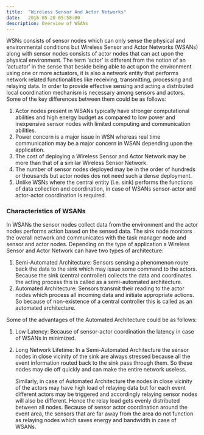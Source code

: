 ```yaml
---
title:  "Wireless Sensor And Actor Networks"
date:   2016-05-20 05:58:00
description: Overview of WSANs
---
```


WSNs consists of sensor nodes which can only sense the physical and environmental conditions but Wireless Sensor and Actor Networks (WSANs) along with sensor nodes consists of actor nodes that can act upon the physical environment. The term ‘actor’ is different from the notion of an ‘actuator’ in the sense that beside being able to act upon the environment using one or more actuators, it is also a network entity that performs network related functionalities like receiving, transmitting, processing and relaying data.   In order to provide effective sensing and acting a distributed local coordination mechanism is necessary among sensors and actors. Some of the key differences between them could be as follows:

1. Actor nodes present in WSANs typically have stronger computational abilities and high energy budget as compared to low power and inexpensive sensor nodes with limited computing and communication abilities.
2. Power concern is a major issue in WSN whereas real time communication may be a major concern in WSAN depending upon the application.
3. The cost of deploying a Wireless Sensor and Actor Network may be more than that of a similar Wireless Sensor Network.
4. The number of sensor nodes deployed may be in the order of hundreds or thousands but actor nodes dos not need such a dense deployment.
5. Unlike WSNs where the central entity (i.e. sink) performs the functions of data collection and coordination, in case of WSANs sensor-actor and actor-actor coordination is required.

### Characteristics of WSANs

In WSANs the sensor nodes collect data from the environment and the actor nodes performs action based on the sensed data. The sink node monitors the overall network and communicates with the task manager node and sensor and actor nodes. Depending on the type of application a Wireless Sensor and Actor Network can have two types of architecture:

1. Semi-Automated Architecture:  Sensors sensing a phenomenon route back the data to the sink which may issue some command to the actors. Because the sink (central controller) collects the data and coordinates the acting process this is called as a semi-automated architecture. 
2. Automated Architecture: Sensors transmit their reading to the actor nodes which process all incoming data and initiate appropriate actions. So because of non-existence of a central controller this is called as an automated architecture.

Some of the advantages of the Automated Architecture could be as follows:

1. Low Latency:  Because of sensor-actor coordination the latency in case of WSANs in minimized.
2. Long Network Lifetime: In a Semi-Automated Architecture the sensor nodes in close vicinity of the sink are always stressed because all the event information routed back to the sink pass through them. So these nodes may die off quickly and can make the entire network useless.

   Similarly, in case of Automated Architecture the nodes in close vicinity of the actors may have high load of relaying data but for each event different actors may be triggered and accordingly relaying sensor nodes will also be different. Hence the relay load gets evenly distributed between all nodes. Because of sensor actor coordination around the event area, the sensors that are far away from the area do not function as relaying nodes which saves energy and bandwidth in case of WSANs.


